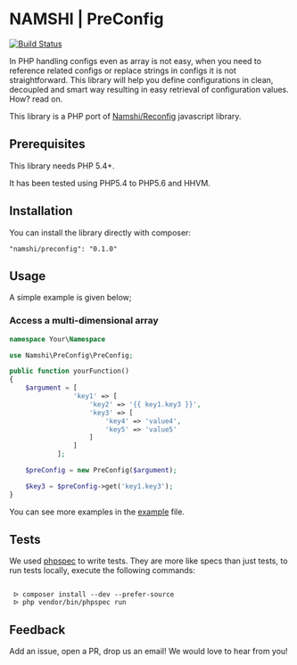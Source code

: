 # NAMSHI | PreConfig

[![Build Status](https://api.travis-ci.com/namshi/preconfig.svg?token=gpDfsZ6pMs8Vhxeyuq1K&branch=master)](https://magnum.travis-ci.com/namshi/preconfig)

In PHP handling configs even as array is not easy, when you need to reference related configs or replace strings in configs it is not straightforward.
This library will help you define configurations in clean, decoupled and smart way resulting in easy retrieval of configuration values. How? read on.

This library is a PHP port of [Namshi/Reconfig](https://github.com/namshi/reconfig) javascript library.

## Prerequisites

This library needs PHP 5.4+.

It has been tested using PHP5.4 to PHP5.6 and HHVM.

## Installation

You can install the library directly with composer:

```
"namshi/preconfig": "0.1.0"
```
## Usage

A simple example is given below;

### Access a multi-dimensional array

```php
namespace Your\Namespace

use Namshi\PreConfig\PreConfig;

public function yourFunction()
{
    $argument = [
                'key1' => [
                    'key2' => '{{ key1.key3 }}',
                    'key3' => [
                        'key4' => 'value4',
                        'key5' => 'value5'
                    ]
                ]
            ];

    $preConfig = new PreConfig($argument);

    $key3 = $preConfig->get('key1.key3');
}

```

You can see more examples in the [example](src/Namshi/PreConfig/Example/example.php) file.


## Tests

We used [phpspec](http://www.phpspec.net) to write tests. They are more like specs than just tests,
to run tests locally, execute the following commands:


```shell

 ᐅ composer install --dev --prefer-source
 ᐅ php vendor/bin/phpspec run

```

## Feedback

Add an issue, open a PR, drop us an email! We would love to hear from you!
